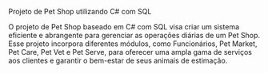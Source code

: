 Projeto de Pet Shop utilizando C# com SQL

O projeto de Pet Shop baseado em C# com SQL visa criar um sistema eficiente e abrangente para gerenciar as operações diárias de um Pet Shop. Esse projeto incorpora diferentes módulos, como Funcionários, Pet Market, Pet Care, Pet Vet e Pet Serve, para oferecer uma ampla gama de serviços aos clientes e garantir o bem-estar de seus animais de estimação.
